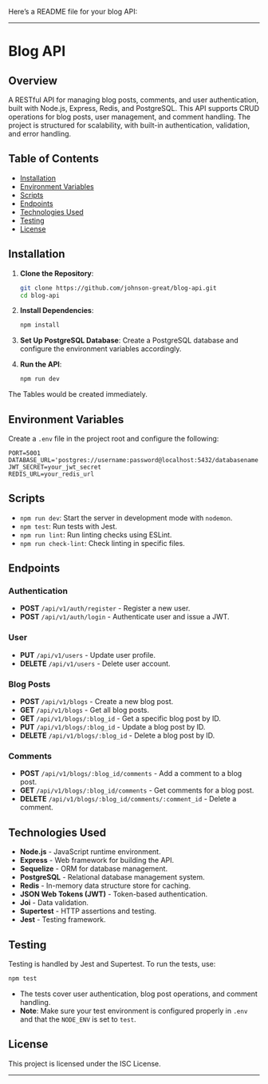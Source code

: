 Here’s a README file for your blog API:

---

# Blog API

## Overview

A RESTful API for managing blog posts, comments, and user authentication, built with Node.js, Express, Redis, and PostgreSQL. This API supports CRUD operations for blog posts, user management, and comment handling. The project is structured for scalability, with built-in authentication, validation, and error handling.

## Table of Contents
- [Installation](#installation)
- [Environment Variables](#environment-variables)
- [Scripts](#scripts)
- [Endpoints](#endpoints)
- [Technologies Used](#technologies-used)
- [Testing](#testing)
- [License](#license)

## Installation

1. **Clone the Repository**:
   ```bash
   git clone https://github.com/johnson-great/blog-api.git
   cd blog-api
   ```

2. **Install Dependencies**:
   ```bash
   npm install
   ```

3. **Set Up PostgreSQL Database**:
   Create a PostgreSQL database and configure the environment variables accordingly.

4. **Run the API**:
   ```bash
   npm run dev
   ```
The Tables would be created immediately.

## Environment Variables

Create a `.env` file in the project root and configure the following:

```plaintext
PORT=5001
DATABASE_URL='postgres://username:password@localhost:5432/databasename'
JWT_SECRET=your_jwt_secret
REDIS_URL=your_redis_url
```

## Scripts

- `npm run dev`: Start the server in development mode with `nodemon`.
- `npm test`: Run tests with Jest.
- `npm run lint`: Run linting checks using ESLint.
- `npm run check-lint`: Check linting in specific files.

## Endpoints

### Authentication

- **POST** `/api/v1/auth/register` - Register a new user.
- **POST** `/api/v1/auth/login` - Authenticate user and issue a JWT.

### User

- **PUT** `/api/v1/users` - Update user profile.
- **DELETE** `/api/v1/users` - Delete user account.

### Blog Posts

- **POST** `/api/v1/blogs` - Create a new blog post.
- **GET** `/api/v1/blogs` - Get all blog posts.
- **GET** `/api/v1/blogs/:blog_id` - Get a specific blog post by ID.
- **PUT** `/api/v1/blogs/:blog_id` - Update a blog post by ID.
- **DELETE** `/api/v1/blogs/:blog_id` - Delete a blog post by ID.

### Comments

- **POST** `/api/v1/blogs/:blog_id/comments` - Add a comment to a blog post.
- **GET** `/api/v1/blogs/:blog_id/comments` - Get comments for a blog post.
- **DELETE** `/api/v1/blogs/:blog_id/comments/:comment_id` - Delete a comment.

## Technologies Used

- **Node.js** - JavaScript runtime environment.
- **Express** - Web framework for building the API.
- **Sequelize** - ORM for database management.
- **PostgreSQL** - Relational database management system.
- **Redis** - In-memory data structure store for caching.
- **JSON Web Tokens (JWT)** - Token-based authentication.
- **Joi** - Data validation.
- **Supertest** - HTTP assertions and testing.
- **Jest** - Testing framework.

## Testing

Testing is handled by Jest and Supertest. To run the tests, use:

```bash
npm test
```

- The tests cover user authentication, blog post operations, and comment handling.
- **Note**: Make sure your test environment is configured properly in `.env` and that the `NODE_ENV` is set to `test`.

## License

This project is licensed under the ISC License.

--- 
